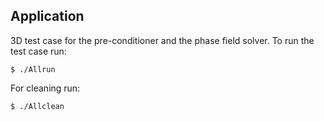 Application
-----------

3D test case for the pre-conditioner and the phase field solver.
To run the test case run:

    $ ./Allrun

For cleaning run:

    $ ./Allclean
